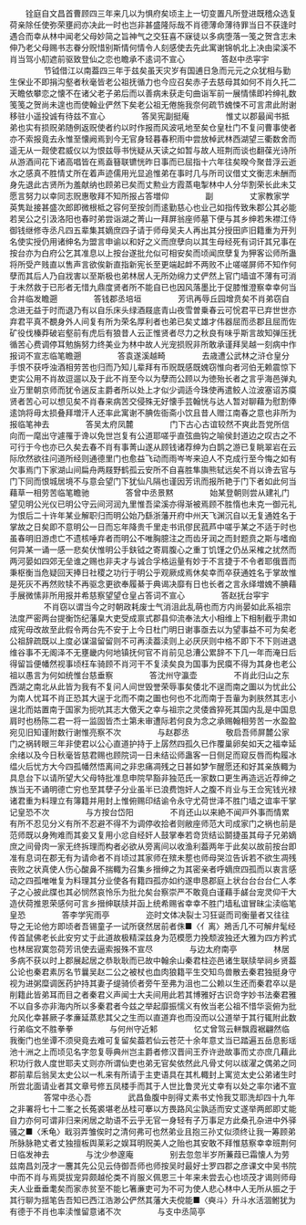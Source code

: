 <!-- { "loadSidebar": true } -->
　　铨庭自文昌首曹顾四三年来几以为惧府矣顷主上一切变置凡所登进既稽众选复荷亲除任使弥荣壅阏亦决此一时也岂非甚盛隆际哉不肖德薄命薄待罪当日不获逢时遇合而幸从林中闻老父母妙简之旨神气之交狂喜不寐徒以多病堕落一笺之贺含志未伸乃老父母赐书志眷分贶惜别斯情何情令人刻感使去先此寓谢锦帆北上决由梁溪不肖当驾小舠遮前驱致登仙之恋也瞻承不逺词不宣心
　　
　　答赵中丞寜宇
　　
　　节钺借江以南葢四三年于兹矣虽天灾岁有国逋日急而元元之众犹相与勤生保业不即捐沟壑者秋毫皆老公祖抚循力也今应召矣赤子去慈母其如何不肖久托二天瞻依攀恋之懐不在诸父老子弟后而以善病未获走句曲诣军前一展情愫即衿绅礼数笺笺之贺尚未遑也而使翰业俨然下矣老公祖无倦施我奈何疏节媿悚不可言肃此附谢移驻小遥投诚有待兹不宣心
　　
　　答吴宪副挺庵
　　
　　惟丈以郡最闻书抵弟也实有损贶弟随例返贶使者约以时作报而风波吼地至矣仓皇杜门不复问曹事使者亦不索报竟去永惟至懐阙焉到今无官身轻暮春积雨中尝放棹武林西湖望三衢数舍而遥无从一觌使君威仪以为恨兹辱书恍疑从天读之如暂与故人班荆而谈也翻葆光诗所从游酒间花下诸高唱皆在焉盍簮联镳恍昨日事而已屈指十六年往矣暌今聚昔浮云逝水之感真不胜情丈所在着声迹儒用光显追惟弟在事时几与所司议借丈文衡志未酬而身先退此古贤所为羞献纳也顾弟已矣而丈勲业方霞蒸电掣林中人分华割荣长此未艾愿言努力以幸同志贶惠敬拜不知所报占答増仰
　　
　　副
　　
　　丈家教家学英隽趾接甚盛次郎即微根柢之容何至按剑而逺勤慈心也业己如指传致朱郡公其必能若吴公之引汲洛阳也春时弟尝诣湖之菁山一拜屏翁座师墓下便与其乡绅若朱襟江侍御钱继修寺丞凡四五辈集其嫡庶四子请于师母吴夫人再出其分授田庐旧籍重为开列名使实授仍用诸绅名为盟言申谕以和好之义而庶孽向以其生母经死有词讦其兄事在按台亦为白府公乞其准息以上按台遂批允似可相安矣而顷闻庶孽复为狎客讼师所蛊将所受产贱直以售声言欲俟新直指新宪长至更端起衅不两败不止嗟嗟屏师不知作何孽而其后人乃自戕害以至斯极也弟林居人无所効绵力丈俨然上官门墙谊不薄有可消于未然救于已形者无惜九鼎度贤者所不能自已也因风落墨比于促膝惟澄察幸幸何当合并临发瞻遡
　　
　　答钱郡丞培垣
　　
　　芳讯再辱丘园增贲矣不肖弟窃自念进无益于时而退乃有以自乐床头绿酒屐底青山夜雪曽乗春云可恱君平已弃世世亦弃君平真不覩身外人间复有所为荣名厚利者也弟已矣丈雄才伟器屈而丞郡且屈而佐矿役伐榛莽破岩壑前有虎后有狼昔人云正惟贤者尽力之秋良有味乎斯言故知弹压抚循苦心费调停耳勉旃努力终美业为林中故人光宠损贶非所敢承谨拜吴越一刻病中作报词不宣志临笔瞻遡
　　
　　答袁遂溪越畸
　　
　　去歳遭公武林之浒仓皇分手恨不获呼浊酒相劳苦也归而乃知儿辈拜有币贶既感既媿窃惟向者河伯无赖震惊下吏实公用不肖故逗遛以及于此不肖至今以为孽而公顾以为徳殆长者之言乎海邑弹丸业万里朝京师而犹令遄反主爵者所以处上才似少调适今珠使再遣鲛人泣波塞诏苏瘼贤者苦心可以想见矣不肖春来病苦交侵殊无好懐手芸翰恍与达人暂对聊藉为慰割俸逺饷将毋太损叠拜増汗人还率此寓谢不腆佐衙斋小饮且昔人赠江南春之意也非所为报临笔神去
　　
　　答吴太府凤麓
　　
　　门下古心古谊较然不爽此吾党所信向而一麾出守遽罹于谗以免世岂复有公道耶嗟乎直弦曲钩之喻侯封道边之叹古之不可行于今也亦已久矣去春不肖有事菁山遂从顾钱诸荐绅为白鹊之游已复眺翠岩在云际欣然欲往问道所经则通德里门也愈益飞动而雨岑岑来迫人不克成行至今悔之如有欠事焉门下家湖山间扁舟两屐野鹤孤云安所不自喜胜隼旟熊轼远矣不肖以谗去官与门下同而恨城居境不与意会望门下犹仙凡隔也谨因芳讯而报所艳于门下者如此何当藉草一相劳苦临笔瞻驰
　　
　　答曾中丞景黙
　　
　　始某登朝则尝从建礼门望见明公光仪已明公守云间河润九里惟吾梁溪亦得渐被焉顾不胜惰也未克一御元礼为恨后二十许年某业解职归而明公始乃繇浙藩开府中州天飞渊沉自以无复通姓名于掌故之日矣即不意明公一日而忘年降贵千里走书讯僇民菰芦中嗟乎某之不适于时也虽春明旧游虑亡不遗核唾弃者而明公不唯胸臆注之而齿牙润之而封题贲之斯与嗜痂何异某一诵一感一悲矣伏惟明公手鈇钺之寄肩腹心之重丁饥馑之仍丛采榷之扰然而两河晏如四郊无垒谁之赐也非夫才与诚合孚格运量有妙于不言捷于不令者耶俄晋而秉枢衡当危疑回天捧日社稷之功行于明公乎观厥成焉休矣幸而卒获通姓名于掌故惟是死灰不再然败犊不再驱念更欲奉履綦于典谒决靡有日也长者之言永绎増媿不腆藉手展微愫非所用报并希慈察望望仓皇占答词不宣心
　　
　　答赵抚台寜宇
　　
　　不肖窃以谓当今之时朝政耗废士气消沮此乱萌也而方内尚晏如此系祖宗法度严密两台提衡饬纪藩臬大吏受成禀式郡县仰流奉法大小相维上下相制截乎肃如成宪毋改故至此假令两台先不安于上今日杜门明日谢事亟去以为望事益不可为矣老公祖辞疏既以上度必谋温留留则不可再渎葢渎则上必厌厌则中格不即下不下则进退维谷事不无阁泽不无壅畿内何地镇抚何官不肖前见总漕公累辞不下几一年而淹日后得留旨便幡然视事顷枉车骑顾不肖河干不复渎矣良为国事为民瘼不得为其身也老公祖以愚言为何如统惟台慈垂察
　　
　　答沈州守瀛壶
　　
　　不肖此归山之东西湖之南北从此皆为我有不复问人间世毁誉荣辱事矣倭北不逞而南之圗以为忧此公为南人忧耳不肖正恐其大逞于北而不南之圗也何也不北而南于吾軰为剥肤然其志小逞北而姑置南于国家为扼吭其志大儌天之幸与祖宗之灵倭酋猝死其国内乱是中国息肩时也杨陈二君一将一监固皆杰士第未审遭际若何良为念之承赐翰相劳苦一水盈盈宛见旧知谨附数行谢惟亮察不次
　　
　　与赵郡丞
　　
　　敬启吾师屏麓公家门之祸转眼三年非使君以公心直道护持于上孱然四孤久已作覆巢卵矣如天之福幸延余绪以及今日秋毫皆慈君赐也顾院词一日未结讼师蛊客一日侧足而窥反唇而构履冰缊火后忧方大今四孤幡然悟离间之非忠痛凋残之日甚如梦乍醒愿还和好其亲族輙为具息台下以请所望大父母特批准息申院早豁非独范氏一家数口更生再造远近荐绅之族当无不诵明德亡穷也至其孽子分业虽半已浪费饱奸人之腹不肖业与王佥宪钱光禄诸君重为料理立有簿籍并用封上惟俯赐印结谕令永守尤荷世泽不胜门墙之谊率干掌记皇恐不次
　　
　　与方按台岱阳
　　
　　不肖还山以来絶不闻戸外事而情累有所不忍见分义有所不忍避不得不为调停收拾者则敝座师范大司成家门之祸也前是范师既以身殉难而其妾又复用小忿自经奸人鼓掌奉若竒货结讼鬬捷虽其母子兄弟嫡庶之间骨肉一家无终拆理而构者必欲从旁离间以收渔利葢两年于此矣以故前按台即准有息词在郡无有为请命者不肖顷过其家师在殡未塟也师母哭泣告诉若不欲生凋残丧败之状真使人伤心酸鼻不揣輙为召集乡搢绅之为其密亲者呼嫡庶四孤而以衷言感动之四孤唯唯复为料理其分业使各有籍四孤亦如约遂申恳郡庭上状台台台台仁人孝子之心披此牒也其必悯然哀怜乐为批允矣台察崇严不敢竟白谨藉手鹾台宠灵仰干大造伏荷推恩荣感何可言乡搢绅联牍并函上统希赐省幸幸不胜门墙私谊冒昧尘渎临笔皇恐
　　
　　答李学宪雨亭
　　
　　迩时文体决裂士习狂诞而司衡量者又往往导之无论他方即顷者吾锡童子一试所褎然居前者侏■〈亻离〉鴂舌几不可解弁髦经传首鼠佛老长此安穷丈于此道故极精深兹身为范模愿力挽颓波独还大雅为四方矜式也林居寂寞忽荷芳讯使去逼索报殊不宣尽
　　
　　与边太府南亭
　　
　　林居多病不获以时上郡展起居之恭耿耿而已故中翰余山秦君柱迩邑诸生联牍举祠乡贤葢公论也秦君素厉名节曩吴赵二公之被杖也血肉狼籍平生交知鸟兽散去秦君独挺身守视为进粥糜调医药护持其妻子缇骑侦者旁午至弗为沮也二公赖以生还而秦君卒以是削籍此皆弟耳而目之者秦君义声闻士大夫间用此若其博雅好古识竒字妙书法秦君雅不以自多亦非海内所以多秦君者今兹之举起靡振懦义有攸当老公祖不惜华衮俯为批允风化幸甚厥子孝亷延蒸悲其父之生而以直道弃也而没而以公道举于其行辄附此数行弟临文不胜拳拳
　　
　　与何州守近邾
　　
　　忆丈曾驾云軿飘霞裾翩然临我衡门也坐谭不须臾竟去难可复留矣葢若仙云苍茫十余年意丈当已踏遍五岳息影瑶池十洲之上而顷见名字忽复辱典州岂主爵者修汉晋间王乔许逊故事而丈亦庶几藉此积功行救人度世耶夫丈则亦所谓仙吏也弟无官矣依然此凡骨丈何以祓濯之偶弟之同郡前辈后翁吴太史公以一札来有所请于主吏语具在其札輙封上寓览太史公弟诸生时所尝北面请业者其文章号修五凤楼手而其于人世比鲁灵光丈幸有以处之率尔诸不宣
　　
　　答常中丞心吾
　　
　　武昌鱼腹中剖得丈素书丈怜我艾耶洗却四十九年之非署将七十二峯之长菟裘堪老丛桂可搴以方畏路风尘孰适而安丈遂举两郎即丈能自力亦何可谓非归来闲居之助语不云乎无官一身轻有子万事足方此桑孔杂进中外驿骚之■〈禾龟〉戢羽弄雏俟时之清何弗可也然弟业且抱三孙丈似须终让我一筹顾弟所脉脉艳丈者丈独擅板舆莱彩之娱耳明贶美人之贻也其安敢不拜惟慈察幸幸班荆何日临发神去
　　
　　与沈少参邃庵
　　
　　别去忽忽半岁所蒹葭已霜懐人为劳兹南昌刘茂才一麐其先公见云侍御吾师也师按吴时最好士罗四郡之彦课文中吴书院中而不肖与焉奨拔宠异颇越伦类不肖服义佩恩三十年来未尝去心也顷茂才谒则师母夫人业垂垂耄矣而家赤贫至不能匕箸亷吏可为不可为使人悲心林中人无所从振之于其行聊为揺笔告吾知已西江浩渺公俨然其藩大夫傥能■〈奭斗〉升斗水活涸鲋犹为有德于不肖也率渎惟留意诸不次
　　
　　与支中丞简亭
　　
